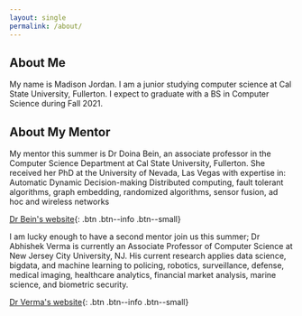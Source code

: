 ```yaml
---
layout: single
permalink: /about/
---
```

## About Me

My name is Madison Jordan. I am a junior studying computer science at Cal State University, Fullerton. I expect to graduate with a BS in Computer Science during Fall 2021.

## About My Mentor

My mentor this summer is Dr Doina Bein, an associate professor in the Computer Science Department at Cal State University, Fullerton.
She received her PhD at the University of Nevada, Las Vegas with expertise in: 
Automatic Dynamic Decision-making Distributed computing, fault tolerant algorithms, graph embedding, randomized algorithms, sensor fusion, ad hoc and wireless networks

[Dr Bein's website](http://dbein.github.io/){: .btn .btn--info .btn--small}

I am lucky enough to have a second mentor join us this summer; Dr Abhishek Verma is currently an Associate Professor of Computer Science at New Jersey City University, NJ. His current research applies data science, bigdata, and machine learning to policing, robotics, surveillance, defense, medical imaging, healthcare analytics, financial market analysis, marine science, and biometric security.

[Dr Verma's website](https://vermaabhi23.github.io/){: .btn .btn--info .btn--small}

